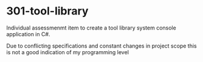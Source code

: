 # 301-tool-library

Individual assessmenmt item to create a tool library system console application in C#.

Due to conflicting specifications and constant changes in project scope this is not a good indication of my programming level

